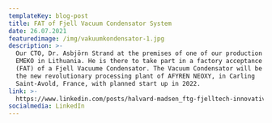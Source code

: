 ```yaml
---
templateKey: blog-post
title: FAT of Fjell Vacuum Condensator System
date: 26.07.2021
featuredimage: /img/vakuumkondensator-1.jpg
description: >-
  Our CTO, Dr. Asbjörn Strand at the premises of one of our production sites,
  EMEKO in Lithuania. He is there to take part in a factory acceptance test
  (FAT) of a Fjell Vacuume Condensator. The Vacuum Condensator will be part of
  the new revolutionary processing plant of AFYREN NEOXY, in Carling
  Saint-Avold, France, with planned start up in 2022.
link: >-
  https://www.linkedin.com/posts/halvard-madsen_ftg-fjelltech-innovative-activity-6744158369482862592-RXQY
socialmedia: LinkedIn
---
```


